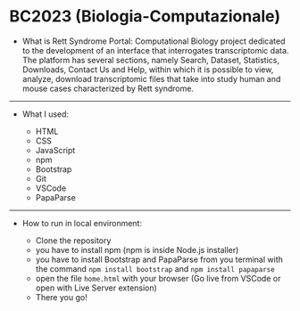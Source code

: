 # BC2023 (Biologia-Computazionale)

- What is Rett Syndrome Portal:
  Computational Biology project dedicated to the development of an interface that interrogates transcriptomic data. The platform has several sections, namely Search, Dataset, Statistics, Downloads, Contact Us and Help, within which it is possible to view, analyze, download transcriptomic files that take into study human and mouse cases characterized by Rett syndrome.

---

- What I used:

  - HTML
  - CSS
  - JavaScript
  - npm
  - Bootstrap
  - Git
  - VSCode
  - PapaParse

---

- How to run in local environment:

  - Clone the repository
  - you have to install npm (npm is inside Node.js installer)
  - you have to install Bootstrap and PapaParse from you terminal with the command `npm install bootstrap` and `npm install papaparse`
  - open the file `home.html` with your browser (Go live from VSCode or open with Live Server extension)
  - There you go!
